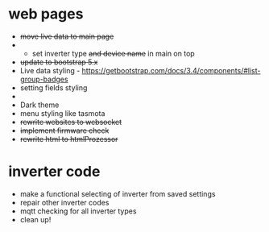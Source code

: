 # web pages
- ~~move live data to main page~~
- - set inverter type ~~and device name~~ in main on top
- ~~update to bootstrap 5.x~~
- Live data styling - https://getbootstrap.com/docs/3.4/components/#list-group-badges
- setting fields styling
- 
- Dark theme
- menu styling like tasmota
- ~~rewrite websites to websocket~~
- ~~implement firmware check~~
- ~~rewrite html to htmlProzessor~~

# inverter code
- make a functional selecting of inverter from saved settings
- repair other inverter codes
- mqtt checking for all inverter types
- clean up!
